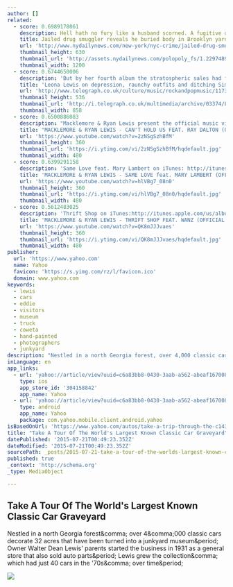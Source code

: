 ```yaml
---
author: []
related:
  - score: 0.6989178061
    description: Hell hath no fury like a husband scorned. A fugitive drug smuggler wounded in a shootout with U.S. marshals and NYPD detectives last summer revealed to federal agents that there was a body buried in the backyard of his Brooklyn home to prevent his wife from selling the place and keeping all the cash.
    title: Jailed drug smuggler reveals he buried body in Brooklyn yard
    url: 'http://www.nydailynews.com/new-york/nyc-crime/jailed-drug-smuggler-reveals-buried-body-brooklyn-yard-article-1.2297490'
    thumbnail_height: 630
    thumbnail_url: 'http://assets.nydailynews.com/polopoly_fs/1.2297489!/img/httpImage/image.jpg_gen/derivatives/landscape_1200/fugitive17n-1-web.jpg'
    thumbnail_width: 1200
  - score: 0.6744650006
    description: 'But by her fourth album the stratospheric sales had faltered. When it came to her next release, her management mooted an album of Motown-inspired covers. Lewis disagreed. Disillusioned and dismayed that her (swooping mezzo-soprano) voice had been lost in a chorus of new signings, she felt she was no longer being heard.'
    title: 'Leona Lewis on depression, raunchy outfits and ditching Simon Cowell'
    url: 'http://www.telegraph.co.uk/culture/music/rockandpopmusic/11738196/leona-lewis-interview-depression-simon-cowell.html'
    thumbnail_height: 536
    thumbnail_url: 'http://i.telegraph.co.uk/multimedia/archive/03374/Leona_Lewis_SUMM___3374748k.jpg'
    thumbnail_width: 858
  - score: 0.6500886083
    description: "Macklemore & Ryan Lewis present the official music video for Can't Hold Us feat. Ray Dalton. Can't Hold Us on iTunes: https://itunes.apple.com/us/album/cant-hold-us-feat.-ray-dalton/id560097651?i=560097694 The Heist CD deluxe edition: http://www.macklemoremerch.com The Heist digital deluxe on iTunes: https://itunes.apple.com/us/album/the-heist-deluxe-edition/id560097651 The Heist on Amazon: http://amzn.com/B00908DDZM The Heist in-stores NOW!"
    title: "MACKLEMORE & RYAN LEWIS - CAN'T HOLD US FEAT. RAY DALTON (OFFICIAL MUSIC VIDEO)"
    url: 'https://www.youtube.com/watch?v=2zNSgSzhBfM'
    thumbnail_height: 360
    thumbnail_url: 'https://i.ytimg.com/vi/2zNSgSzhBfM/hqdefault.jpg'
    thumbnail_width: 480
  - score: 0.6399291158
    description: 'Same Love feat. Mary Lambert on iTunes: http://itunes.apple.com/us/album/same-love-feat.-mary-lambert/id543948282 We support civil rights, and hope WA State voters will APPROVE REF 74 and legalize marriage equality. Visit http://www.music4marriage.org for more info.'
    title: 'MACKLEMORE & RYAN LEWIS - SAME LOVE feat. MARY LAMBERT (OFFICIAL VIDEO)'
    url: 'https://www.youtube.com/watch?v=hlVBg7_08n0'
    thumbnail_height: 360
    thumbnail_url: 'https://i.ytimg.com/vi/hlVBg7_08n0/hqdefault.jpg'
    thumbnail_width: 480
  - score: 0.5612483025
    description: 'Thrift Shop on iTunes:http://itunes.apple.com/us/album/thrift-shop-feat.-wanz-single/id556955707 The Heist physical deluxe edition: http://www.macklemoremerch.com The Heist digital deluxe on iTunes: http://itunes.apple.com/WebObjects/MZStore.woa/wa/viewAlbum?id=560097651 The Heist on Amazon: http://amzn.com/B00908DDZM The Heist in-stores NOW!'
    title: 'MACKLEMORE & RYAN LEWIS - THRIFT SHOP FEAT. WANZ (OFFICIAL VIDEO)'
    url: 'https://www.youtube.com/watch?v=QK8mJJJvaes'
    thumbnail_height: 360
    thumbnail_url: 'https://i.ytimg.com/vi/QK8mJJJvaes/hqdefault.jpg'
    thumbnail_width: 480
publisher:
  url: 'https://www.yahoo.com'
  name: Yahoo
  favicon: 'https://s.yimg.com/rz/l/favicon.ico'
  domain: www.yahoo.com
keywords:
  - lewis
  - cars
  - eddie
  - visitors
  - museum
  - truck
  - coweta
  - hand-painted
  - photographers
  - junkyard
description: "Nestled in a north Georgia forest, over 4,000 classic cars decorate 32 acres that have been turned into a junkyard museum. Owner Walter Dean Lewis' parents started the business in 1931 as a general store that also sold auto parts. Lewis grew the collection, which had just 40 cars in the '70s, over time."
inLanguage: en
app_links:
  - url: 'yahoo://article/view?uuid=c6a83bb8-0430-3aab-a562-abeaf1670089&src=fb'
    type: ios
    app_store_id: '304158842'
    app_name: Yahoo
  - url: 'yahoo://article/view?uuid=c6a83bb8-0430-3aab-a562-abeaf1670089&src=fb'
    type: android
    app_name: Yahoo
    package: com.yahoo.mobile.client.android.yahoo
isBasedOnUrl: 'https://www.yahoo.com/autos/take-a-trip-through-the-c1437409661278.html'
title: "Take A Tour Of The World's Largest Known Classic Car Graveyard"
datePublished: '2015-07-21T00:49:23.352Z'
dateModified: '2015-07-21T00:49:23.352Z'
sourcePath: _posts/2015-07-21-take-a-tour-of-the-worlds-largest-known-classic-car-graveya.md
published: true
_context: 'http://schema.org'
_type: MediaObject

---
```

<article style=""><h1>Take A Tour Of The World's Largest Known Classic Car Graveyard</h1><p>Nestled in a north Georgia forest&amp;comma; over 4&amp;comma;000 classic cars decorate 32 acres that have been turned into a junkyard museum&amp;period; Owner Walter Dean Lewis' parents started the business in 1931 as a general store that also sold auto parts&amp;period; Lewis grew the collection&amp;comma; which had just 40 cars in the '70s&amp;comma; over time&amp;period;</p><img src="https://s.yimg.com/cd/resizer/2.0/FIT_TO_WIDTH-w1024/fc1e040f9d52c1840fdb12f8f6b56ded1a73e875.jpg" /></article>